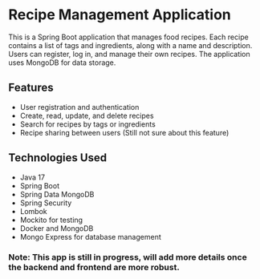 # Recipe Management Application

This is a Spring Boot application that manages food recipes. Each recipe contains a list of tags and ingredients, along with a name and description. Users can register, log in, and manage their own recipes. The application uses MongoDB for data storage.

## Features

- User registration and authentication
- Create, read, update, and delete recipes
- Search for recipes by tags or ingredients
- Recipe sharing between users (Still not sure about this feature)

## Technologies Used

- Java 17
- Spring Boot
- Spring Data MongoDB
- Spring Security
- Lombok
- Mockito for testing
- Docker and MongoDB
- Mongo Express for database management

### Note: This app is still in progress, will add more details once the backend and frontend are more robust.
